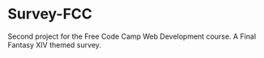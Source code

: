 # Survey-FCC
Second project for the Free Code Camp Web Development course.
A Final Fantasy XIV themed survey.
